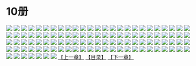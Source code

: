 # 10册
![](https://mao.mhtupian.com/uploads/img/7563/111239/1.jpg)
![](https://mao.mhtupian.com/uploads/img/7563/111239/2.jpg)
![](https://mao.mhtupian.com/uploads/img/7563/111239/3.jpg)
![](https://mao.mhtupian.com/uploads/img/7563/111239/4.jpg)
![](https://mao.mhtupian.com/uploads/img/7563/111239/5.jpg)
![](https://mao.mhtupian.com/uploads/img/7563/111239/6.jpg)
![](https://mao.mhtupian.com/uploads/img/7563/111239/7.jpg)
![](https://mao.mhtupian.com/uploads/img/7563/111239/8.jpg)
![](https://mao.mhtupian.com/uploads/img/7563/111239/9.jpg)
![](https://mao.mhtupian.com/uploads/img/7563/111239/10.jpg)
![](https://mao.mhtupian.com/uploads/img/7563/111239/11.jpg)
![](https://mao.mhtupian.com/uploads/img/7563/111239/12.jpg)
![](https://mao.mhtupian.com/uploads/img/7563/111239/13.jpg)
![](https://mao.mhtupian.com/uploads/img/7563/111239/14.jpg)
![](https://mao.mhtupian.com/uploads/img/7563/111239/15.jpg)
![](https://mao.mhtupian.com/uploads/img/7563/111239/16.jpg)
![](https://mao.mhtupian.com/uploads/img/7563/111239/17.jpg)
![](https://mao.mhtupian.com/uploads/img/7563/111239/18.jpg)
![](https://mao.mhtupian.com/uploads/img/7563/111239/19.jpg)
![](https://mao.mhtupian.com/uploads/img/7563/111239/20.jpg)
![](https://mao.mhtupian.com/uploads/img/7563/111239/21.jpg)
![](https://mao.mhtupian.com/uploads/img/7563/111239/22.jpg)
![](https://mao.mhtupian.com/uploads/img/7563/111239/23.jpg)
![](https://mao.mhtupian.com/uploads/img/7563/111239/24.jpg)
![](https://mao.mhtupian.com/uploads/img/7563/111239/25.jpg)
![](https://mao.mhtupian.com/uploads/img/7563/111239/26.jpg)
![](https://mao.mhtupian.com/uploads/img/7563/111239/27.jpg)
![](https://mao.mhtupian.com/uploads/img/7563/111239/28.jpg)
![](https://mao.mhtupian.com/uploads/img/7563/111239/29.jpg)
![](https://mao.mhtupian.com/uploads/img/7563/111239/30.jpg)
![](https://mao.mhtupian.com/uploads/img/7563/111239/31.jpg)
![](https://mao.mhtupian.com/uploads/img/7563/111239/32.jpg)
![](https://mao.mhtupian.com/uploads/img/7563/111239/33.jpg)
![](https://mao.mhtupian.com/uploads/img/7563/111239/34.jpg)
![](https://mao.mhtupian.com/uploads/img/7563/111239/35.jpg)
![](https://mao.mhtupian.com/uploads/img/7563/111239/36.jpg)
![](https://mao.mhtupian.com/uploads/img/7563/111239/37.jpg)
![](https://mao.mhtupian.com/uploads/img/7563/111239/38.jpg)
![](https://mao.mhtupian.com/uploads/img/7563/111239/39.jpg)
![](https://mao.mhtupian.com/uploads/img/7563/111239/40.jpg)
![](https://mao.mhtupian.com/uploads/img/7563/111239/41.jpg)
![](https://mao.mhtupian.com/uploads/img/7563/111239/42.jpg)
![](https://mao.mhtupian.com/uploads/img/7563/111239/43.jpg)
![](https://mao.mhtupian.com/uploads/img/7563/111239/44.jpg)
![](https://mao.mhtupian.com/uploads/img/7563/111239/45.jpg)
![](https://mao.mhtupian.com/uploads/img/7563/111239/46.jpg)
![](https://mao.mhtupian.com/uploads/img/7563/111239/47.jpg)
![](https://mao.mhtupian.com/uploads/img/7563/111239/48.jpg)
![](https://mao.mhtupian.com/uploads/img/7563/111239/49.jpg)
![](https://mao.mhtupian.com/uploads/img/7563/111239/50.jpg)
![](https://mao.mhtupian.com/uploads/img/7563/111239/51.jpg)
![](https://mao.mhtupian.com/uploads/img/7563/111239/52.jpg)
![](https://mao.mhtupian.com/uploads/img/7563/111239/53.jpg)
![](https://mao.mhtupian.com/uploads/img/7563/111239/54.jpg)
![](https://mao.mhtupian.com/uploads/img/7563/111239/55.jpg)
![](https://mao.mhtupian.com/uploads/img/7563/111239/56.jpg)
![](https://mao.mhtupian.com/uploads/img/7563/111239/57.jpg)
![](https://mao.mhtupian.com/uploads/img/7563/111239/58.jpg)
![](https://mao.mhtupian.com/uploads/img/7563/111239/59.jpg)
![](https://mao.mhtupian.com/uploads/img/7563/111239/60.jpg)
![](https://mao.mhtupian.com/uploads/img/7563/111239/61.jpg)
![](https://mao.mhtupian.com/uploads/img/7563/111239/62.jpg)
![](https://mao.mhtupian.com/uploads/img/7563/111239/63.jpg)
![](https://mao.mhtupian.com/uploads/img/7563/111239/64.jpg)
![](https://mao.mhtupian.com/uploads/img/7563/111239/65.jpg)
![](https://mao.mhtupian.com/uploads/img/7563/111239/66.jpg)
![](https://mao.mhtupian.com/uploads/img/7563/111239/67.jpg)
![](https://mao.mhtupian.com/uploads/img/7563/111239/68.jpg)
![](https://mao.mhtupian.com/uploads/img/7563/111239/69.jpg)
![](https://mao.mhtupian.com/uploads/img/7563/111239/70.jpg)
![](https://mao.mhtupian.com/uploads/img/7563/111239/71.jpg)
![](https://mao.mhtupian.com/uploads/img/7563/111239/72.jpg)
![](https://mao.mhtupian.com/uploads/img/7563/111239/73.jpg)
![](https://mao.mhtupian.com/uploads/img/7563/111239/74.jpg)
![](https://mao.mhtupian.com/uploads/img/7563/111239/75.jpg)
![](https://mao.mhtupian.com/uploads/img/7563/111239/76.jpg)
![](https://mao.mhtupian.com/uploads/img/7563/111239/77.jpg)
![](https://mao.mhtupian.com/uploads/img/7563/111239/78.jpg)
![](https://mao.mhtupian.com/uploads/img/7563/111239/79.jpg)
![](https://mao.mhtupian.com/uploads/img/7563/111239/80.jpg)
![](https://mao.mhtupian.com/uploads/img/7563/111239/81.jpg)
![](https://mao.mhtupian.com/uploads/img/7563/111239/82.jpg)
![](https://mao.mhtupian.com/uploads/img/7563/111239/83.jpg)
![](https://mao.mhtupian.com/uploads/img/7563/111239/84.jpg)
![](https://mao.mhtupian.com/uploads/img/7563/111239/85.jpg)
![](https://mao.mhtupian.com/uploads/img/7563/111239/86.jpg)
![](https://mao.mhtupian.com/uploads/img/7563/111239/87.jpg)
![](https://mao.mhtupian.com/uploads/img/7563/111239/88.jpg)
![](https://mao.mhtupian.com/uploads/img/7563/111239/89.jpg)
![](https://mao.mhtupian.com/uploads/img/7563/111239/90.jpg)
![](https://mao.mhtupian.com/uploads/img/7563/111239/91.jpg)
![](https://mao.mhtupian.com/uploads/img/7563/111239/92.jpg)
![](https://mao.mhtupian.com/uploads/img/7563/111239/93.jpg)
![](https://mao.mhtupian.com/uploads/img/7563/111239/94.jpg)
![](https://mao.mhtupian.com/uploads/img/7563/111239/95.jpg)
![](https://mao.mhtupian.com/uploads/img/7563/111239/96.jpg)
![](https://mao.mhtupian.com/uploads/img/7563/111239/97.jpg)
![](https://mao.mhtupian.com/uploads/img/7563/111239/98.jpg)
![](https://mao.mhtupian.com/uploads/img/7563/111239/99.jpg)
![](https://mao.mhtupian.com/uploads/img/7563/111239/100.jpg)
![](https://mao.mhtupian.com/uploads/img/7563/111239/101.jpg)
![](https://mao.mhtupian.com/uploads/img/7563/111239/102.jpg)
![](https://mao.mhtupian.com/uploads/img/7563/111239/103.jpg)
![](https://mao.mhtupian.com/uploads/img/7563/111239/104.jpg)
![](https://mao.mhtupian.com/uploads/img/7563/111239/105.jpg)
![](https://mao.mhtupian.com/uploads/img/7563/111239/106.jpg)
![](https://mao.mhtupian.com/uploads/img/7563/111239/107.jpg)
[【上一章】](./171.md)
[【目录】](./READMD.md)
[【下一章】](./173.md)
